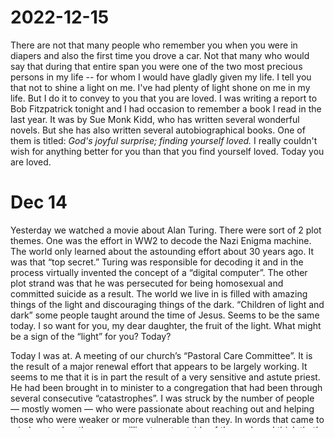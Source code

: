 # 2022-12-15
There are not that many people who remember you when you were in diapers and also the first time you drove a car. Not that many who would say that during that entire span you were one of the two most precious persons in my life -- for whom I would have gladly given my life. I tell you that not to shine a light on me. I've had plenty of light shone on me in my life. But I do it to convey to you that you are loved. I was writing a report to Bob Fitzpatrick tonight and I had occasion to remember a book I read in the last year. It was by Sue Monk Kidd, who has written several wonderful novels. But she has also written several autobiographical books. One of them is titled: *God's joyful surprise; finding yourself loved.* I really couldn't wish for anything better for you than that you find yourself loved. Today you are loved.

# Dec 14
Yesterday we watched a movie about Alan Turing. There were sort of 2 plot themes. One was the effort in WW2 to decode the Nazi Enigma machine. The world only learned about the astounding effort about 30 years ago. It was that “top secret.” Turing was responsible for decoding it and in the process virtually invented the concept of a “digital computer”. The other plot strand was that he was persecuted for being homosexual and committed suicide as a result. The world we live in is filled with amazing things of the light and discouraging things of the dark. “Children of light and dark” some people taught around the time of Jesus. Seems to be the same today. I so want for you, my dear daughter, the fruit of the light. What might be a sign of the “light” for you? Today?

Today I was at. A meeting of our church’s “Pastoral Care Committee”. It is the result of a major renewal effort that appears to be largely working. It seems to me that it is in part the result of a very sensitive and astute priest. He had been brought in to minister to a congregation that had been through several consecutive “catastrophes”. I was struck by the number of people — mostly women — who were passionate about reaching out and helping those who were weaker or more vulnerable than they. In words that came to mind yesterday, they were willing to get outside of themselves. I think that’s a major sign of healing after considerable and deep wounding, that we are able to get outside of ourselves and focus on “another.” I shared recently about how I used to do that in bus stations when I was younger. I would look at the great variety of people coming and going and I would imagine the life-story behind this one or that one. It was powerful for me. A powerful experience of grace.

For a little over a week now we’ve had an Advent wreath on our dining room table, where we eat most of our meals. In our little house we also have a kitchen table, but we don’t usually sit there. For over a week now we’ve lit the candles — the pink one today. We haven’t followed one particular form of prayer but a mixture. One day we did evening prayer. Another a collect of the day. Tonight it was compline. I don’t know if you would have heard tell about what led me to choose the Episcopal Church at about age 12 or so when my mother made that choice. As a family we had gone to my father’s Methodist church. There were 2 things at the Episcopal Church that led me to pronounce (picture a 12 year old pontificating): real candles with fire, and real wine from a shared cup. They continue to be important to me to this day. The common note between them I guess that they are REAL. Value the real over the make-believe, the real over the transitory, the real over what somebody tells you is the real when your own experience and knowledge tells you otherwise. Be who you really are. It will always be good enough. This father loves you.

I too miss Hawai’i and I think of it as “home” when people ask me where I’m from. I’m glad that you are able to be intentional about nourishing and replenishing yourself. Good news. Thank you. 

I do miss Hawaii. I’d enjoy to go back in a few years. It’s been two years since I was there last. I’m trying to spend more time with friends and talk with them  LR

Do you miss Hawai’i? You’ve been away so long at this point. We used the word “Pupu” at a dinner we hosted last night. Several of the guests were shocked and bewildered by the word. What gives you strength at this time? What puts you in touch with energy you didn’t know you had? If I could I’d take you out for a beer somewhere. I often tell the old story of the student running through the streets of an east European Jewish community. He’s calling out in a loud voice, “I’ve got the answer. I’ve got the answer. Quick, somebody, give me the question.” I am a firm believer that it’s all about asking the right questions. The answer is, “You are loved.” I’m not sure what your question is. But I do love you.

Dec. 8 was the 40th anniversary of my ordination to the priesthood. I had asked Owen if he remembered it, and he said, “Yes. Especially I remember the laying on of hands.” You weren’t born yet, of course. But you lived a bunch of years in the wake of that event 40 years ago. I often think it’s amazing that I’ve lived this long. I look back at how much has changed in these 40-50 years, in my life, in the life of the country, the church. But of course in the light of eternity it is but the blink of an eye. There is so much I am grateful for. You are high up on that list.

Earlier, before dinner, I played “The Potters Hand”. I have played it perhaps a thousand times over the last 20 years. I don’t know. But every time I play it, I think of you. It is impressed on my heart because I remember you playing it over and over again as we moved to Hawai’i. I didn’t know how emotionally connected to Indiana you were at the time. The message of the song is that God is the potter. We are the clay. It is a humbling admission. But it is ultimately empowering to admit that we are not in charge of our lives. Perhaps you can take strength from the memory. Or perhaps later it may make sense. In either case, I send to my beloved daughter a message of strength and empowerment, of dependence on one mightier than ourselves, of reliance on one who is wiser than we can ever be. I send Shalom. And whatever it is that I can give to help in time of need.

The big deal for today in our household had to do with an initial call starting the process of creating a new will. The last one was dated 2013. Many people resist doing such things, and I often felt guilty because one of the canonical obligations of Episcopal priests is to encourage the people of the parish to prepare wills. The thing that’s so good about it is that it forces a person to look at the big picture. We live our lives with the immediate impacts of what’s happening. Ultimately our lives are measured on a much larger scale. I don’t know for sure how that news might sound to someone like you, going through difficult times. It may sound minimizing. I hope not, because what I want to convey to you is that in the big picture you are a hero. Valiant. Persistent. Determined. Seeking the high road. You can often see it in your smile. Aloha, my daughter.

We watched a very avante garde series on Netflix about Anne Boleyn. It was weird in some ways. But in my view a very good counter-point to the traditional “Wikipedia” version of history. Anne it was who gave the world (and England) Queen Elizabeth. She is the quintessential, “You go girl.” Probably the basis for my own long-standing bias toward women, encouraging women, seeking the empowerment of women, looking to the wisdom of women. That may not be the person you have perceived for many years, but I offer it to you as the portrait of the person who has been your advocate your whole life. My plea to you has always been, “You go girl.”

Tonight’s news featured the Ukrainian Children’s Choir singing “The Carol of the Bells” at Carnegie Hall. The carol was written by a Ukrainian composer and was first sung at Carnegie Hall 100 years ago. Just a couple of weeks ago the youth were rehearsing in the dark in bomb shelters in Kyiv. The story brought tears to my eyes. In some places at some times, good wins out. Isaiah in today’s reading at Eucharist proclaims that in the end good wins. But in the meantime, we need stories like those Ukrainian young people.

What is it that keeps hope alive? I think it is so individualized. Tailored to each person. Yet it is somehow universalized as well. For me it is the TV series, “This is us.” For another something else. I pay attention to stories about “Fathers”. Another relates in an entirely different genre. Gender. Mothers and daughters. These are universal stories. And there are not that many variations. Yet again and again the answer is given. It is love. It is grace. It is gift. It is not what we expected.  It is God’s surprise.

In today’s “blessed among us” I read about Daniel Rudd. He was born into slavery in 1854. He later founded and published a newspaper, “American Catholic Tribune.” I was glad to find out about him and he reminded me of your presentation that I got to hear in Memphis. I was so proud to be there. Thank you.

We just watched a movie called The Swimmers. It’s mostly about refugees. My heart goes out to refugees. But I wonder how much you recognize that for many of us “treading water” may turn into lifesaving rescue at any moment. I live in the power of metaphor. You may not know what I’m talking about. But it connects me to the rhythm of life. I carry you through rough water. Love. Grace is all. 

I would really like to continue our conversation. I know it wasn’t easy. But I do know that I totally want good things for you and want with all my heart to help you reach those good things you deserve. You can send me any kind of hint that you would like to talk. 

I had hoped to speak to you. Of course we haven’t had such a great track record with that. I will send you a check for $300 in the morning. That will cover the part of your money needs that you identified. I asked Miriam what she thought would be most helpful to you at this time. She responded, “That’s a good question. I’m not sure. I would imagine just checking in on her and asking that very question. I think so much is up in the air, it might be hard for her to know what would help. But just saying you’re there if she needs anything seems like it would be comforting." I am here and wanting with all my heart to help.

## Nov 30
One thing seems clear to me and that is that you are going through some really difficult times right now. You need all the help you can get in making "good decisions" -- as I used to say. I would gladly help pay for counseling or therapy. That sort of thing has been very important to me over the years to try to "make good decisions." I love you very much, more than words can possibly say.

